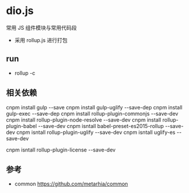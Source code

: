 # dio.js
常用 JS 组件模块与常用代码段
- 采用 rollup.js 进行打包



## run 
- rollup -c


## 相关依赖
cnpm install gulp --save
cnpm install gulp-uglify --save-dep
cnpm install gulp-exec --save-dep 
cnpm install rollup-plugin-commonjs --save-dev
cnpm install rollup-plugin-node-resolve --save-dev
cnpm install rollup-plugin-babel --save-dev
cnpm isntall babel-preset-es2015-rollup --save-dev
cnpm isntall rollup-plugin-uglify --save-dev
cnpm isntall  uglify-es --save-dev

cnpm isntall   rollup-plugin-license  --save-dev
## 参考
- common https://github.com/metarhia/common
